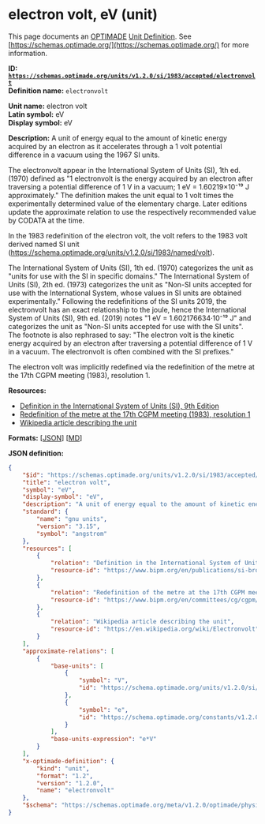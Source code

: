 # electron volt, eV (unit)
This page documents an [OPTIMADE](https://www.optimade.org/) [Unit Definition](https://schemas.optimade.org/#definitions). See [https://schemas.optimade.org/](https://schemas.optimade.org/) for more information.

**ID: [`https://schemas.optimade.org/units/v1.2.0/si/1983/accepted/electronvolt`](https://schemas.optimade.org/units/v1.2.0/si/1983/accepted/electronvolt)**  
**Definition name:** `electronvolt`

**Unit name:** electron volt  
**Latin symbol:** eV  
**Display symbol:** eV  
  
**Description:** A unit of energy equal to the amount of kinetic energy acquired by an electron as it accelerates through a 1 volt potential difference in a vacuum using the 1967 SI units.

The electronvolt appear in the International System of Units (SI), 1th ed. (1970) defined as "1 electronvolt is the energy acquired by an electron after traversing a potential difference of 1 V in a vacuum; 1 eV = 1.60219×10⁻¹⁹ J approximately."
The definition makes the unit equal to 1 volt times the experimentally determined value of the elementary charge.
Later editions update the approximate relation to use the respectively recommended value by CODATA at the time.

In the 1983 redefinition of the electron volt, the volt refers to the 1983 volt derived named SI unit (https://schema.optimade.org/units/v1.2.0/si/1983/named/volt).

The International System of Units (SI), 1th ed. (1970) categorizes the unit as "units for use with the SI in specific domains."
The International System of Units (SI), 2th ed. (1973) categorizes the unit as "Non-SI units accepted for use with the International System, whose values in SI units are obtained experimentally."
Following the redefinitions of the SI units 2019, the electronvolt has an exact relationship to the joule, hence the International System of Units (SI), 9th ed. (2019) notes "1 eV = 1.602176634·10⁻¹⁹ J" and categorizes the unit as "Non-SI units accepted for use with the SI units".
The footnote is also rephrased to say: "The electron volt is the kinetic energy acquired by an electron after traversing a potential difference of 1 V in a vacuum. The electronvolt is often combined with the SI prefixes."

The electron volt was implicitly redefined via the redefinition of the metre at the 17th CGPM meeting (1983), resolution 1.

**Resources:**

- [Definition in the International System of Units (SI), 9th Edition](https://www.bipm.org/en/publications/si-brochure)
- [Redefinition of the metre at the 17th CGPM meeting (1983), resolution 1](https://www.bipm.org/en/committees/cg/cgpm/17-1983/resolution-1)
- [Wikipedia article describing the unit](https://en.wikipedia.org/wiki/Electronvolt)


**Formats:** [[JSON](electronvolt.json)] [[MD](electronvolt.md)]

**JSON definition:**

``` json
{
    "$id": "https://schemas.optimade.org/units/v1.2.0/si/1983/accepted/electronvolt",
    "title": "electron volt",
    "symbol": "eV",
    "display-symbol": "eV",
    "description": "A unit of energy equal to the amount of kinetic energy acquired by an electron as it accelerates through a 1 volt potential difference in a vacuum using the 1967 SI units.\n\nThe electronvolt appear in the International System of Units (SI), 1th ed. (1970) defined as \"1 electronvolt is the energy acquired by an electron after traversing a potential difference of 1 V in a vacuum; 1 eV = 1.60219\u00d710\u207b\u00b9\u2079 J approximately.\"\nThe definition makes the unit equal to 1 volt times the experimentally determined value of the elementary charge.\nLater editions update the approximate relation to use the respectively recommended value by CODATA at the time.\n\nIn the 1983 redefinition of the electron volt, the volt refers to the 1983 volt derived named SI unit (https://schema.optimade.org/units/v1.2.0/si/1983/named/volt).\n\nThe International System of Units (SI), 1th ed. (1970) categorizes the unit as \"units for use with the SI in specific domains.\"\nThe International System of Units (SI), 2th ed. (1973) categorizes the unit as \"Non-SI units accepted for use with the International System, whose values in SI units are obtained experimentally.\"\nFollowing the redefinitions of the SI units 2019, the electronvolt has an exact relationship to the joule, hence the International System of Units (SI), 9th ed. (2019) notes \"1 eV = 1.602176634\u00b710\u207b\u00b9\u2079 J\" and categorizes the unit as \"Non-SI units accepted for use with the SI units\".\nThe footnote is also rephrased to say: \"The electron volt is the kinetic energy acquired by an electron after traversing a potential difference of 1 V in a vacuum. The electronvolt is often combined with the SI prefixes.\"\n\nThe electron volt was implicitly redefined via the redefinition of the metre at the 17th CGPM meeting (1983), resolution 1.",
    "standard": {
        "name": "gnu units",
        "version": "3.15",
        "symbol": "angstrom"
    },
    "resources": [
        {
            "relation": "Definition in the International System of Units (SI), 9th Edition",
            "resource-id": "https://www.bipm.org/en/publications/si-brochure"
        },
        {
            "relation": "Redefinition of the metre at the 17th CGPM meeting (1983), resolution 1",
            "resource-id": "https://www.bipm.org/en/committees/cg/cgpm/17-1983/resolution-1"
        },
        {
            "relation": "Wikipedia article describing the unit",
            "resource-id": "https://en.wikipedia.org/wiki/Electronvolt"
        }
    ],
    "approximate-relations": [
        {
            "base-units": [
                {
                    "symbol": "V",
                    "id": "https://schema.optimade.org/units/v1.2.0/si/1983/named/volt"
                },
                {
                    "symbol": "e",
                    "id": "https://schema.optimade.org/constants/v1.2.0/codata/2018/electromagnetic/elementarycharge"
                }
            ],
            "base-units-expression": "e*V"
        }
    ],
    "x-optimade-definition": {
        "kind": "unit",
        "format": "1.2",
        "version": "1.2.0",
        "name": "electronvolt"
    },
    "$schema": "https://schemas.optimade.org/meta/v1.2.0/optimade/physical_unit_definition.md"
}
```